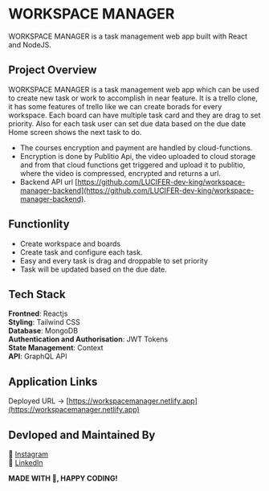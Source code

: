 # WORKSPACE MANAGER

WORKSPACE MANAGER is a task management web app built with React and NodeJS.

## Project Overview

WORKSPACE MANAGER is a task management web app which can be used to create new task or work to accomplish in near feature. It is a trello clone, it has some features of trello like we can create borads for every workspace. Each board can have multiple task card and they are drag to set priority. Also for each task user can set due data based on the due date Home screen shows the next task to do.

- The courses encryption and payment are handled by cloud-functions.
- Encryption is done by Publitio Api, the video uploaded to cloud storage and from that cloud functions get triggered and upload it to publitio, where the video is compressed, encrypted and returns a url.
- Backend API url [https://github.com/LUCIFER-dev-king/workspace-manager-backend](https://github.com/LUCIFER-dev-king/workspace-manager-backend).

## Functionlity

- Create workspace and boards
- Create task and configure each task.
- Easy and every task is drag and droppable to set priority
- Task will be updated based on the due date.

## Tech Stack

<b>Frontned</b>: Reactjs
<br>
<b>Styling</b>: Tailwind CSS
<br>
<b>Database</b>: MongoDB
<br>
<b>Authentication and Authorisation</b>: JWT Tokens
<br>
<b>State Management</b>: Context
<br>
<b>API</b>: GraphQL API
<br>

## Application Links

Deployed URL -> [https://workspacemanager.netlify.app](https://workspacemanager.netlify.app)
<br>

## Devloped and Maintained By

📸 [Instagram](https://www.instagram.com/lucifer_the_king/?hl=en) <br />
🧳 [LinkedIn](https://www.linkedin.com/in/nihal-ahamed-m-s-7b6808190/)
<br>

**MADE WITH 💖, HAPPY CODING!**
